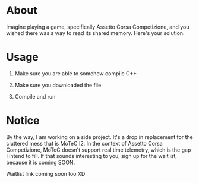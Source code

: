 # About

Imagine playing a game, specifically Assetto Corsa Competizione, and you wished there was a way to read its shared memory. Here's your solution.

# Usage

1) Make sure you are able to somehow compile C++

2) Make sure you downloaded the file

3) Compile and run

# Notice

By the way, I am working on a side project. It's a drop in replacement for the cluttered mess that is MoTeC I2. In the context of Assetto Corsa Competizione, MoTeC doesn't support real time telemetry, which is the gap I intend to fill. If that sounds interesting to you, sign up for the waitlist, because it is coming SOON.

Waitlist link coming soon too XD
